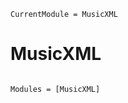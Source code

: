 ```@meta
CurrentModule = MusicXML
```

# MusicXML

```@index
```

```@autodocs
Modules = [MusicXML]
```
